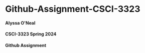 # Github-Assignment-CSCI-3323
 
 #### Alyssa O'Neal

 #### CSCI-3323 Spring 2024

 #### Github Assignment
